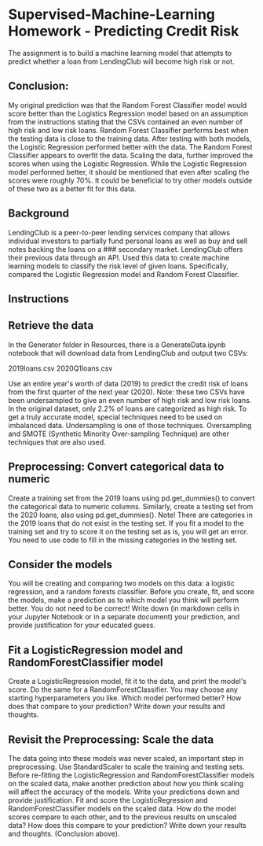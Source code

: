 # Supervised-Machine-Learning Homework - Predicting Credit Risk
The assignment is to build a machine learning model that attempts to predict whether a loan from LendingClub will become high risk or not.

## Conclusion:
My original prediction was that the Random Forest Classifier model would score better than the Logistics Regression model based on an assumption from the instructions stating that the CSVs contained an even number of high risk and low risk loans.  Random Forest Classifier performs best when the testing data is close to the training data.  After testing with both models, the Logistic Regression performed better with the data.  The Random Forest Classifier appears to overfit the data.  Scaling the data, further improved the scores when using the Logistic Regression.   While the Logistic Regression model performed better, it should be mentioned that even after scaling the scores were roughly 70%.  It could be beneficial to try other models outside of these two as a better fit for this data.


## Background
LendingClub is a peer-to-peer lending services company that allows individual investors to partially fund personal loans as well as buy and sell notes backing the loans on a ### secondary market. LendingClub offers their previous data through an API.
Used this data to create machine learning models to classify the risk level of given loans. Specifically, compared the Logistic Regression model and 
Random Forest Classifier.

## Instructions
## Retrieve the data
In the Generator folder in Resources, there is a GenerateData.ipynb notebook that will download data from LendingClub and output two CSVs:

2019loans.csv
2020Q1loans.csv

Use an entire year's worth of data (2019) to predict the credit risk of loans from the first quarter of the next year (2020).
Note: these two CSVs have been undersampled to give an even number of high risk and low risk loans. In the original dataset, only 2.2% of loans are categorized as high risk. To get a truly accurate model, special techniques need to be used on imbalanced data. Undersampling is one of those techniques. Oversampling and SMOTE (Synthetic Minority Over-sampling Technique) are other techniques that are also used.

## Preprocessing: Convert categorical data to numeric
Create a training set from the 2019 loans using pd.get_dummies() to convert the categorical data to numeric columns. Similarly, create a testing set from the 2020 loans, also using pd.get_dummies(). Note! There are categories in the 2019 loans that do not exist in the testing set. If you fit a model to the training set and try to score it on the testing set as is, you will get an error. You need to use code to fill in the missing categories in the testing set.

## Consider the models
You will be creating and comparing two models on this data: a logistic regression, and a random forests classifier. Before you create, fit, and score the models, make a prediction as to which model you think will perform better. You do not need to be correct! Write down (in markdown cells in your Jupyter Notebook or in a separate document) your prediction, and provide justification for your educated guess.

## Fit a LogisticRegression model and RandomForestClassifier model
Create a LogisticRegression model, fit it to the data, and print the model's score. Do the same for a RandomForestClassifier. You may choose any starting hyperparameters you like. Which model performed better? How does that compare to your prediction? Write down your results and thoughts.

## Revisit the Preprocessing: Scale the data
The data going into these models was never scaled, an important step in preprocessing. Use StandardScaler to scale the training and testing sets. Before re-fitting the LogisticRegression and RandomForestClassifier models on the scaled data, make another prediction about how you think scaling will affect the accuracy of the models. Write your predictions down and provide justification.
Fit and score the LogisticRegression and RandomForestClassifier models on the scaled data. How do the model scores compare to each other, and to the previous results on unscaled data? How does this compare to your prediction? Write down your results and thoughts. (Conclusion above).
